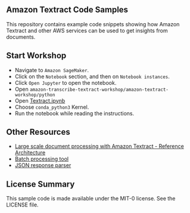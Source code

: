 ## Amazon Textract Code Samples

This repository contains example code snippets showing how Amazon Textract and other AWS services can be used to get insights from documents.

## Start Workshop

- Navigate to `Amazon SageMaker`.
- Click on the `Notebook` section, and then on `Notebook instances`.
- Click `Open Jupyter` to open the notebook.
- Open `amazon-transcribe-textract-workshop/amazon-textract-workshop/python`
- Open [Textract.ipynb](./python/Textract.ipynb)
- Choose `conda_python3` Kernel.
- Run the notebook while reading the instructions.

## Other Resources

- [Large scale document processing with Amazon Textract - Reference Architecture](https://github.com/aws-samples/amazon-textract-serverless-large-scale-document-processing)
- [Batch processing tool](https://github.com/aws-samples/amazon-textract-textractor)
- [JSON response parser](https://github.com/aws-samples/amazon-textract-response-parser)

## License Summary

This sample code is made available under the MIT-0 license. See the LICENSE file.
